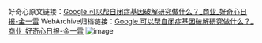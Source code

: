 好奇心原文链接：[Google 可以帮自闭症基因破解研究做什么？_商业_好奇心日报-金一雷](https://www.qdaily.com/articles/4288.html)
WebArchive归档链接：[Google 可以帮自闭症基因破解研究做什么？_商业_好奇心日报-金一雷](http://web.archive.org/web/20190623154100/https://www.qdaily.com/articles/4288.html)
![image](http://ww3.sinaimg.cn/large/007d5XDply1g3vf22zjedj30u02yi1kx)